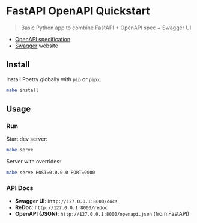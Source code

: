 # FastAPI OpenAPI Quickstart
> Basic Python app to combine FastAPI + OpenAPI spec + Swagger UI

- [OpenAPI specification](https://swagger.io/specification/)
- [Swagger](https://swagger.io/) website

## Install

Install Poetry globally with `pip` or `pipx`.

```sh
make install
```

## Usage

### Run

Start dev server:

```sh
make serve
```

Server with overrides:

```sh
make serve HOST=0.0.0.0 PORT=9000
```

### API Docs

- **Swagger UI**: `http://127.0.0.1:8000/docs`
- **ReDoc**: `http://127.0.0.1:8000/redoc`
- **OpenAPI (JSON)**: `http://127.0.0.1:8000/openapi.json` (from FastAPI)
